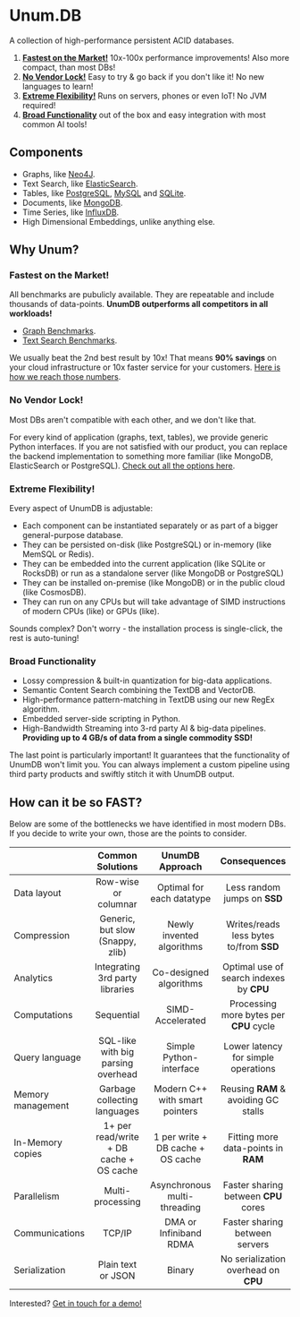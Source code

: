 # Unum.DB

A collection of high-performance persistent ACID databases.

1. [**Fastest on the Market!**](#fastest-on-the-market) 10x-100x performance improvements! Also more compact, than most DBs!
2. [**No Vendor Lock!**](#no-vendor-lock) Easy to try & go back if you don't like it! No new languages to learn!
3. [**Extreme Flexibility!**](#extreme-flexibility) Runs on servers, phones or even IoT! No JVM required!
4. [**Broad Functionality**](#broad-functionality) out of the box and easy integration with most common AI tools!

## Components

* Graphs, like [Neo4J](https://neo4j.com).
* Text Search, like [ElasticSearch](https://elastic.co).
* Tables, like [PostgreSQL](https://postgresql.org), [MySQL](https://mysql.com) and [SQLite](https://sqlite.org).
* Documents, like [MongoDB](https://mongodb.com).
* Time Series, like [InfluxDB](https://influxdata.com).
* High Dimensional Embeddings, unlike anything else.
  
## Why Unum?

### Fastest on the Market!

All benchmarks are pubulicly available. They are repeatable and include thousands of data-points. **UnumDB outperforms all competitors in all workloads!**

* [Graph Benchmarks](https://github.com/unumxyz/PyWrappedDBs/tree/master/BenchGraphs/MacbookPro).
* [Text Search Benchmarks](https://github.com/unumxyz/PyWrappedDBs/tree/master/BenchDocs/MacbookPro).

We usually beat the 2nd best result by 10x! That means **90% savings** on your cloud infrastructure or 10x faster service for your customers. [Here is how we reach those numbers](#how-can-it-be-so-fast).

### No Vendor Lock!

Most DBs aren't compatible with each other, and we don't like that. <br/>

For every kind of application (graphs, text, tables), we provide generic Python interfaces. If you are not satisfied with our product, you can replace the backend implementation to something more familiar (like MongoDB, ElasticSearch or PostgreSQL). [Check out all the options here](https://github.com/unumxyz/PyWrappedDBs).

### Extreme Flexibility!

Every aspect of UnumDB is adjustable:

* Each component can be instantiated separately or as part of a bigger general-purpose database.
* They can be persisted on-disk (like PostgreSQL) or in-memory (like MemSQL or Redis).
* They can be embedded into the current application (like SQLite or RocksDB) or run as a standalone server (like MongoDB or PostgreSQL)
* They can be installed on-premise (like MongoDB) or in the public cloud (like CosmosDB).
* They can run on any CPUs but will take advantage of SIMD instructions of modern CPUs (like) or GPUs (like).

Sounds complex? Don't worry - the installation process is single-click, the rest is auto-tuning!

### Broad Functionality

* Lossy compression & built-in quantization for big-data applications.
* Semantic Content Search combining the TextDB and VectorDB.
* High-performance pattern-matching in TextDB using our new RegEx algorithm.
* Embedded server-side scripting in Python.
* High-Bandwidth Streaming into 3-rd party AI & big-data pipelines. **Providing up to 4 GB/s of data from a single commodity SSD!**

The last point is particularly important! It guarantees that the functionality of UnumDB won't limit you. You can always implement a custom pipeline using third party products and swiftly stitch it with UnumDB output.

## How can it be so FAST?

Below are some of the bottlenecks we have identified in most modern DBs. <br/>
If you decide to write your own, those are the points to consider. 

|                   |            Common Solutions             |          UnumDB Approach          |             **Consequences**             |
| :---------------- | :-------------------------------------: | :-------------------------------: | :--------------------------------------: |
| Data layout       |          Row-wise or columnar           |     Optimal for each datatype     |       Less random jumps on **SSD**       |
| Compression       |    Generic, but slow (Snappy, zlib)     |     Newly invented algorithms     | Writes/reads less bytes to/from **SSD**  |
| Analytics         |     Integrating 3rd party libraries     |      Co-designed algorithms       | Optimal use of search indexes by **CPU** |
| Computations      |               Sequential                |         SIMD-Accelerated          | Processing more bytes per **CPU** cycle  |
| Query language    |   SQL-like with big parsing overhead    |      Simple Python-interface      |   Lower latency for simple operations    |
| Memory management |      Garbage collecting languages       |  Modern C++ with smart pointers   |   Reusing **RAM** & avoiding GC stalls   |
| In-Memory copies  | 1+ per read/write + DB cache + OS cache | 1 per write + DB cache + OS cache |   Fitting more data-points in **RAM**    |
| Parallelism       |            Multi-processing             |   Asynchronous multi-threading    |   Faster sharing between **CPU** cores   |
| Communications    |                 TCP/IP                  |      DMA or Infiniband RDMA       |      Faster sharing between servers      |
| Serialization     |           Plain text or JSON            |              Binary               |   No serialization overhead on **CPU**   |

Interested? [Get in touch for a demo!](mailto:info@unum.xyz)